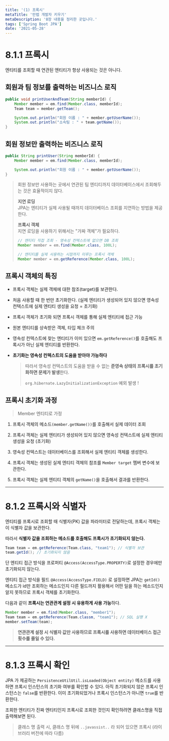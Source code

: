 ```yaml
---
title: '(1) 프록시'
metaTitle: '만렙 개발자 키우기'
metaDescription: '8장 내용을 정리한 곳입니다.'
tags: ['Spring Boot JPA']
date: '2021-05-28'
---
```


# 8.1.1 프록시

엔티티를 조회할 때 연관된 엔티티가 항상 사용되는 것은 아니다.

## 회원과 팀 정보를 출력하는 비즈니스 로직

```java
public void printUserAndTeam(String memberId) {
    Member member = em.find(Member.class, memberId);
    Team team = member.getTeam();

    System.out.println("회원 이름 : " + member.getUserName());
    System.out.println("소속팀 : " + team.getName());
}
```

## 회원 정보만 출력하는 비즈니스 로직

```java
public String printUser(String memberId) {
    Member member = em.find(Member.class, memberId);

    System.out.println("회원 이름 : " + member.getUserName());
}
```

> 회원 정보만 사용하는 곳에서 연관된 팀 엔티티까지 데이터베이스에서 조회해두는 것은 효율적이지 않다.
>
> **지연 로딩** <br/>
> JPA는 엔티티가 실제 사용될 때까지 데이터베이스 조회를 지연하는 방법을 제공한다.
>
> **프록시 객체** <br/>
> 지연 로딩을 사용하기 위해서는 "가짜 객체"가 필요하다.
>
> ```java
> // 엔티티 직접 조회 - 영속성 컨텍스트에 없으면 DB 조회
> Member member = em.find(Member.class, 100L);
>
> // 엔티티를 실제 사용하는 시점까지 미루는 프록시 객체
> Member member = em.getReference(Member.class, 100L);
> ```

## 프록시 객체의 특징

- 프록시 객체는 실제 객체에 대한 참조(target)를 보관한다.

* 처음 사용할 때 한 번만 초기화한다. (실제 엔티티가 생성되어 있지 않으면 영속성 컨텍스트에 실제 엔티티 생성을 요청 = 초기화)

- 프록시 객체가 초기화 되면 프록시 객체를 통해 실제 엔티티에 접근 가능

* 원본 엔티티를 상속받은 객체, 타입 체크 주의

- 영속성 컨텍스트에 찾는 엔티티가 이미 있으면 `em.getReference()`를 호출해도 프록시가 아닌 실제 엔티티를 반환한다.

* **초기화는 영속성 컨텍스트의 도움을 받아야 가능하다**

  > 따라서 영속성 컨텍스트의 도움을 받을 수 없는 **준영속 상태의 프록시를 초기화하면 문제가 발생**한다.
  >
  > `org.hibernate.LazyInitializationException` 예외 발생 !

## 프록시 초기화 과정

> Member 엔티티로 가정

1. 프록시 객체의 메소드`(member.getName())`를 호출해서 실제 데이터 조회

2. 프록시 객체는 실제 엔티티가 생성되어 있지 않으면 영속성 컨텍스트에 실제 엔티티 생성을 요청 (초기화)

3. 영속성 컨텍스트는 데이터베이스를 조회해서 실제 엔티티 객체를 생성한다.

4. 프록시 객체는 생성된 실제 엔티티 객체의 참조를 `Member target` 멤버 변수에 보관한다.

5. 프록시 객체는 실제 엔티티 객체의 `getName()`을 호출해서 결과를 반환한다.

<hr/>

# 8.1.2 프록시와 식별자

엔티티를 프록시로 조회할 때 식별자(PK) 값을 파라미터로 전달하는데, 프록시 객체는 이 식별자 값을 보관한다.

따라서 **식별자 값을 조회하는 메소드를 호출해도 프록시가 초기화되지 않는다.**

```java
Team team = em.getReference(Team.class, "team1"); // 식별자 보관
team.getId(); // 초기화되지 않음
```

단 엔티티 접근 방식을 프로퍼티 `@Access(AccessType.PROPERTY)`로 설정한 경우에만 초기화되지 않는다.

엔티티 접근 방식을 필드 `@Access(AccessType.FIELD)` 로 설정하면 JPA는 `getId()` 메소드가
id만 조회하는 메소드인지 다른 필드까지 활용해서 어떤 일을 하는 메소드인지 알지 못하므로 프록시 객체를 초기화한다.

다음과 같이 **프록시는 연관관계 설정 시 유용하게 사용 가능**하다.

```java
Member member = em.find(Member.class, "member1");
Team team = em.getReference(Team.classm, "team1"); // SQL 실행 X
member.setTeam(team);
```

> **연관관계 설정 시 식별자 값만 사용하므로 프록시를 사용하면 데이터베이스 접근 횟수를 줄일 수 있다.**

<hr/>

# 8.1.3 프록시 확인

JPA 가 제공하는 `PersistenceUtilUtil.isLoaded(Object entity)` 메소드를 사용하면 프록시 인스턴스의 초기화 여부를 확인할 수 있다.
아직 초기화되지 않은 프록시 인스턴스는 `false`를 반환한다. 이미 초기화되었거나 프록시 인스턴스가 아니면 `true`를 반환한다.

조회한 엔티티가 진짜 엔티티인지 프록시로 조회한 것인지 확인하려면 클래스명을 직접 출력해보면 된다.

> 클래스 명 출력 시, 클래스 명 뒤에 `..javassist..` 라 되어 있으면 프록시 (라이브러리 버전에 따라 다름)
